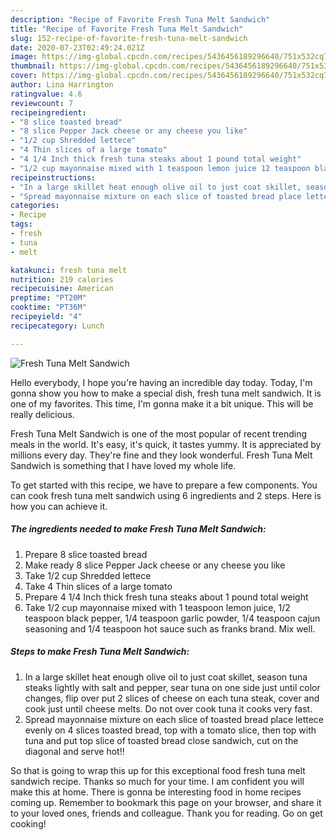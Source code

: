 ```yaml
---
description: "Recipe of Favorite Fresh Tuna Melt Sandwich"
title: "Recipe of Favorite Fresh Tuna Melt Sandwich"
slug: 152-recipe-of-favorite-fresh-tuna-melt-sandwich
date: 2020-07-23T02:49:24.021Z
image: https://img-global.cpcdn.com/recipes/5436456189296640/751x532cq70/fresh-tuna-melt-sandwich-recipe-main-photo.jpg
thumbnail: https://img-global.cpcdn.com/recipes/5436456189296640/751x532cq70/fresh-tuna-melt-sandwich-recipe-main-photo.jpg
cover: https://img-global.cpcdn.com/recipes/5436456189296640/751x532cq70/fresh-tuna-melt-sandwich-recipe-main-photo.jpg
author: Lina Harrington
ratingvalue: 4.6
reviewcount: 7
recipeingredient:
- "8 slice toasted bread"
- "8 slice Pepper Jack cheese or any cheese you like"
- "1/2 cup Shredded lettece"
- "4 Thin slices of a large tomato"
- "4 1/4 Inch thick fresh tuna steaks about 1 pound total weight"
- "1/2 cup mayonnaise mixed with 1 teaspoon lemon juice 12 teaspoon black pepper 14 teaspoon garlic powder 14 teaspoon cajun seasoning and 14 teaspoon hot sauce such as franks brand Mix well"
recipeinstructions:
- "In a large skillet heat enough olive oil to just coat skillet, season tuna steaks lightly with salt and pepper, sear tuna on one side just until color changes, flip over put 2 slices of cheese on each tuna steak, cover and cook just until cheese melts. Do not over cook tuna it cooks very fast."
- "Spread mayonnaise mixture on each slice of toasted bread place lettece evenly on 4 slices toasted bread,  top with a tomato slice, then top with tuna and put top slice of toasted bread close sandwich, cut on the diagonal and serve hot!!"
categories:
- Recipe
tags:
- fresh
- tuna
- melt

katakunci: fresh tuna melt 
nutrition: 219 calories
recipecuisine: American
preptime: "PT20M"
cooktime: "PT36M"
recipeyield: "4"
recipecategory: Lunch

---
```



![Fresh Tuna Melt Sandwich](https://img-global.cpcdn.com/recipes/5436456189296640/751x532cq70/fresh-tuna-melt-sandwich-recipe-main-photo.jpg)

Hello everybody, I hope you're having an incredible day today. Today, I'm gonna show you how to make a special dish, fresh tuna melt sandwich. It is one of my favorites. This time, I'm gonna make it a bit unique. This will be really delicious.



Fresh Tuna Melt Sandwich is one of the most popular of recent trending meals in the world. It's easy, it's quick, it tastes yummy. It is appreciated by millions every day. They're fine and they look wonderful. Fresh Tuna Melt Sandwich is something that I have loved my whole life.


To get started with this recipe, we have to prepare a few components. You can cook fresh tuna melt sandwich using 6 ingredients and 2 steps. Here is how you can achieve it.

<!--inarticleads1-->

##### The ingredients needed to make Fresh Tuna Melt Sandwich:

1. Prepare 8 slice toasted bread
1. Make ready 8 slice Pepper Jack cheese or any cheese you like
1. Take 1/2 cup Shredded lettece
1. Take 4 Thin slices of a large tomato
1. Prepare 4 1/4 Inch thick fresh tuna steaks about 1 pound total weight
1. Take 1/2 cup mayonnaise mixed with 1 teaspoon lemon juice, 1/2 teaspoon black pepper, 1/4 teaspoon garlic powder, 1/4 teaspoon cajun seasoning and 1/4 teaspoon hot sauce such as franks brand. Mix well.




<!--inarticleads2-->

##### Steps to make Fresh Tuna Melt Sandwich:

1. In a large skillet heat enough olive oil to just coat skillet, season tuna steaks lightly with salt and pepper, sear tuna on one side just until color changes, flip over put 2 slices of cheese on each tuna steak, cover and cook just until cheese melts. Do not over cook tuna it cooks very fast.
1. Spread mayonnaise mixture on each slice of toasted bread place lettece evenly on 4 slices toasted bread,  top with a tomato slice, then top with tuna and put top slice of toasted bread close sandwich, cut on the diagonal and serve hot!!




So that is going to wrap this up for this exceptional food fresh tuna melt sandwich recipe. Thanks so much for your time. I am confident you will make this at home. There is gonna be interesting food in home recipes coming up. Remember to bookmark this page on your browser, and share it to your loved ones, friends and colleague. Thank you for reading. Go on get cooking!
